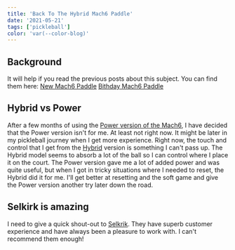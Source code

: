 ```yaml
---
title: 'Back To The Hybrid Mach6 Paddle'
date: '2021-05-21'
tags: ['pickleball']
color: 'var(--color-blog)'
---
```


## Background
It will help if you read the previous posts about this subject. You can find them  here:
[New Mach6 Paddle](/blog/new-vanguard-mach6/)
[Bithday Mach6 Paddle](/blog/birthday-mach6/)

## Hybrid vs Power
After a few months of using the [Power version of the Mach6](https://www.selkirk.com/products/vanguard-power-mach6), I have decided that the Power version isn't for me. At least not right now. It might be later in my pickleball journey when I get more experience. Right now, the touch and control that I get from the [Hybrid](https://www.selkirk.com/products/vanguard-hybrid-mach6) version is something I can't pass up. The Hybrid model seems to absorb a lot of the ball so I can control where I place it on the court. The Power version gave me a lot of added power and was quite useful, but when I got in tricky situations where I needed to reset, the Hybrid did it for me. I'll get better at resetting and the soft game and give the Power version another try later down the road.

## Selkirk is amazing
I need to give a quick shout-out to [Selkrik](https://selkrik.com). They have superb customer experience and have always been a pleasure to work with. I can't recommend them enough!
